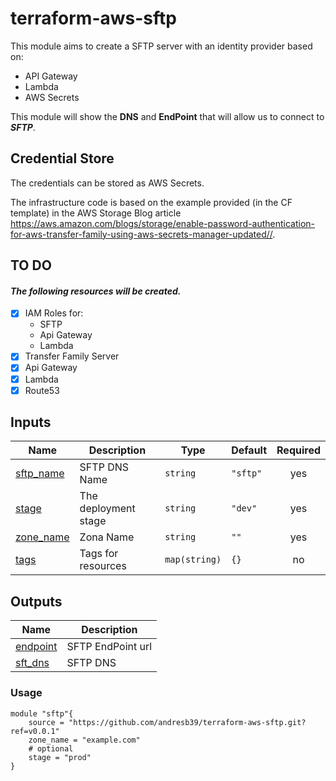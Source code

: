 # terraform-aws-sftp
This module aims to create a SFTP server with an identity provider based on:

- API Gateway
- Lambda
- AWS Secrets

This module will show the **DNS** and **EndPoint** that will allow us to connect to **_SFTP_**.

## Credential Store
The credentials can be stored as AWS Secrets.

The infrastructure code is based on the example provided (in the CF template) in the AWS Storage Blog article
https://aws.amazon.com/blogs/storage/enable-password-authentication-for-aws-transfer-family-using-aws-secrets-manager-updated//.

## TO DO
#### _The following resources will be created._

- [X] IAM Roles for:
  - SFTP
  - Api Gateway
  - Lambda
- [X] Transfer Family Server
- [X] Api Gateway
- [X] Lambda
- [X] Route53

## Inputs

| Name | Description | Type | Default | Required |
|------|-------------|------|---------|:--------:|
| <a name="input_sftp_name"></a> [sftp\_name](#input\_sftp\_name) | SFTP DNS Name | `string` | `"sftp"` |   yes    |
| <a name="input_stage"></a> [stage](#input\_stage) | The deployment stage | `string` | `"dev"` |   yes    |
| <a name="input_zone_name"></a> [zone\_name](#input\_zone\_name) | Zona Name | `string` | `""` |   yes    |
| <a name="input_tags"></a> [tags](#input\_tags) | Tags for resources | `map(string)` | `{}` |    no    |


## Outputs

| Name | Description |
|------|-------------|
| <a name="output_endpoint"></a> [endpoint](#output\_endpoint) | SFTP EndPoint url |
| <a name="output_sft_dns"></a> [sft\_dns](#output\_sft\_dns) | SFTP DNS |

### Usage
```
module "sftp"{
    source = "https://github.com/andresb39/terraform-aws-sftp.git?ref=v0.0.1"
    zone_name = "example.com"
    # optional 
    stage = "prod"
}
```